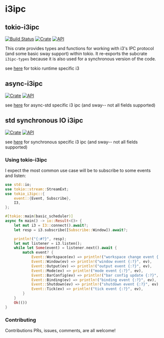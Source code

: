 # i3ipc

## tokio-i3ipc

[![Build Status](https://github.com/leshow/tokio-i3ipc/workflows/Actions/badge.svg)](https://github.com/leshow/tokio-i3ipc/actions)
[![Crate](https://img.shields.io/crates/v/tokio-i3ipc.svg)](https://crates.io/crates/tokio-i3ipc)
[![API](https://docs.rs/tokio-i3ipc/badge.svg)](https://docs.rs/tokio-i3ipc)

This crate provides types and functions for working with i3's IPC protocol (and some basic sway support) within tokio. It re-exports the subcrate `i3ipc-types` because it is also used for a synchronous version of the code.

see [here](https://github.com/leshow/tokio-i3ipc/tree/master/tokio-i3ipc) for tokio runtime specific i3

## async-i3ipc

[![Crate](https://img.shields.io/crates/v/async-i3ipc.svg)](https://crates.io/crates/async-i3ipc)
[![API](https://docs.rs/async-i3ipc/badge.svg)](https://docs.rs/async-i3ipc)

see [here](https://github.com/leshow/tokio-i3ipc/tree/master/async-i3ipc) for async-std specific i3 ipc (and sway-- not all fields supported)

## std synchronous IO i3ipc

[![Crate](https://img.shields.io/crates/v/i3_ipc.svg)](https://crates.io/crates/i3_ipc)
[![API](https://docs.rs/i3_ipc/badge.svg)](https://docs.rs/i3_ipc)

see [here](https://github.com/leshow/tokio-i3ipc/tree/master/i3-ipc) for synchronous specific i3 ipc (and sway-- not all fields supported)

### Using tokio-i3ipc

I expect the most common use case will be to subscribe to some events and listen:

```rust
use std::io;
use tokio::stream::StreamExt;
use tokio_i3ipc::{
    event::{Event, Subscribe},
    I3,
};

#[tokio::main(basic_scheduler)]
async fn main() -> io::Result<()> {
    let mut i3 = I3::connect().await?;
    let resp = i3.subscribe([Subscribe::Window]).await?;

    println!("{:#?}", resp);
    let mut listener = i3.listen();
    while let Some(event) = listener.next().await {
        match event? {
            Event::Workspace(ev) => println!("workspace change event {:?}", ev),
            Event::Window(ev) => println!("window event {:?}", ev),
            Event::Output(ev) => println!("output event {:?}", ev),
            Event::Mode(ev) => println!("mode event {:?}", ev),
            Event::BarConfig(ev) => println!("bar config update {:?}", ev),
            Event::Binding(ev) => println!("binding event {:?}", ev),
            Event::Shutdown(ev) => println!("shutdown event {:?}", ev),
            Event::Tick(ev) => println!("tick event {:?}", ev),
        }
    }
    Ok(())
}
```

### Contributing

Contributions PRs, issues, comments, are all welcome!
